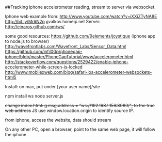 ##Tracking iphone accelerometer reading, stream to server via websocket.

Iphone web example from: http://www.youtube.com/watch?v=iXXiZTyNA8E
http://bit.ly/Mr6N2p
gvalkov.homeip.net
Server: http://einaros.github.com/ws/

some good resources:
https://github.com/9elements/joystique (iphone app to node.js to browser)
http://wavefrontlabs.com/Wavefront_Labs/Sensor_Data.html
https://github.com/infil00p/phonegap-iphone/blob/master/PhoneGapTutorial/www/accelerometer.html
http://stackoverflow.com/questions/2529422/enable-iphone-accelerometer-while-screen-is-locked
http://www.mobilexweb.com/blog/safari-ios-accelerometer-websockets-html5


Install: on mac, put under [your user name]/site

npm install ws
node server.js


<del>change index.html:
g.msg.address = "ws://192.168.1.156:8080/"; to the true web address</del>
JS use window.location.origin to identify source IP.

from iphone, access the website, data should stream

On any other PC, open a browser, point to the same web page, it will follow the iphone.

